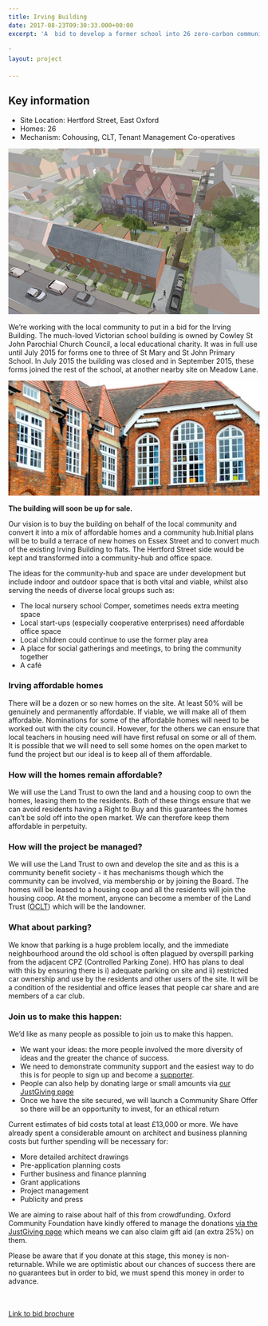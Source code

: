 ```yaml
---
title: Irving Building
date: 2017-08-23T09:30:33.000+00:00
excerpt: 'A  bid to develop a former school into 26 zero-carbon community-led homes.

'
layout: project

---
```

<div class="pullout-box">
<h2>Key information</h2>
<ul>
<li>Site Location: Hertford Street, East Oxford</li>
<li>Homes: 26</li>
<li>Mechanism: Cohousing, CLT, Tenant Management Co-operatives</li>
</ul>
</div>

![](/uploads/irving_image_1.jpg)

We’re working with the local community to put in a bid for the Irving Building. The much-loved Victorian school building is owned by Cowley St John Parochial Church Council, a local educational charity. It was in full use until July 2015 for forms one to three of St Mary and St John Primary School. In July 2015 the building was closed and in September 2015, these forms joined the rest of the school, at another nearby site on Meadow Lane.

![](/uploads/irving_image_2.jpg)

**The building will soon be up for sale.**

Our vision is to buy the building on behalf of the local community and convert it into a mix of affordable homes and a community hub.Initial plans will be to build a terrace of new homes on Essex Street and to convert much of the existing Irving Building to flats. The Hertford Street side would be kept and transformed into a community-hub and office space.

The ideas for the community-hub and space are under development but include indoor and outdoor space that is both vital and viable, whilst also serving the needs of diverse local groups such as:

* The local nursery school Comper, sometimes needs extra meeting space
* Local start-ups (especially cooperative enterprises) need affordable office space
* Local children could continue to use the former play area
* A place for social gatherings and meetings, to bring the community together
* A café

### Irving affordable homes

There will be a dozen or so new homes on the site. At least 50% will be genuinely and permanently affordable. If viable, we will make all of them affordable. Nominations for some of the affordable homes will need to be worked out with the city council. However, for the others we can ensure that local teachers in housing need will have first refusal on some or all of them. It is possible that we will need to sell some homes on the open market to fund the project but our ideal is to keep all of them affordable.

### How will the homes remain affordable?

We will use the Land Trust to own the land and a housing coop to own the homes, leasing them to the residents. Both of these things ensure that we can avoid residents having a Right to Buy and this guarantees the homes can’t be sold off into the open market. We can therefore keep them affordable in perpetuity.

### How will the project be managed?

We will use the Land Trust to own and develop the site and as this is a community benefit society - it has mechanisms though which the community can be involved, via membership or by joining the Board. The homes will be leased to a housing coop and all the residents will join the housing coop.
At the moment, anyone can become a member of the Land Trust ([OCLT](http://oclt.org.uk/)) which will be the landowner.

### What about parking?

We know that parking is a huge problem locally, and the immediate neighbourhood around the old school is often plagued by overspill parking from the adjacent CPZ (Controlled Parking Zone). HfO has plans to deal with this by ensuring there is i) adequate parking on site and ii) restricted car ownership and use by the residents and other users of the site. It will be a condition of the residential and office leases that people car share and are members of a car club.

### Join us to make this happen:

We’d like as many people as possible to join us to make this happen.

* We want your ideas: the more people involved the more diversity of ideas and the greater the chance of success.
* We need to demonstrate community support and the easiest way to do this is for people to sign up and become a [supporter](https://www.facebook.com/Homes-for-Oxford-503550633162244/?fref=ts).
* People can also help by donating large or small amounts via [our JustGiving page](https://www.justgiving.com/fundraising/irvingbuilding)
* Once we have the site secured, we will launch a Community Share Offer so there will be an opportunity to invest, for an ethical return

Current estimates of bid costs total at least £13,000 or more. We have already spent a considerable amount on architect and business planning costs but further spending will be necessary for:

* More detailed architect drawings
* Pre-application planning costs
* Further business and finance planning
* Grant applications
* Project management
* Publicity and press

We are aiming to raise about half of this from crowdfunding. Oxford Community Foundation have kindly offered to manage the donations [via the JustGiving page](https://www.justgiving.com/fundraising/irvingbuilding) which means we can also claim gift aid (an extra 25%) on them.

Please be aware that if you donate at this stage, this money is non-returnable. While we are optimistic about our chances of success there are no guarantees but in order to bid, we must spend this money in order to advance.

​<br /> ​<br /> <a class="button" href="https://drive.google.com/open?id=1F3xetKavcnFi8Tq6Z0avoY1STX5YV3rj">Link to bid brochure</a>